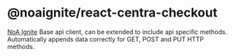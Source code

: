 # @noaignite/react-centra-checkout

[NoA Ignite](https://noaignite.se/) Base api client, can be extended to include api specific methods. Automatically appends data correctly for GET, POST and PUT HTTP methods.

